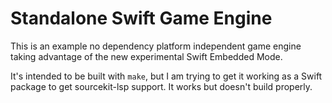 # Standalone Swift Game Engine

This is an example no dependency platform independent game engine taking advantage of the new experimental Swift Embedded Mode.

It's intended to be built with `make`, but I am trying to get it working as a Swift package to get sourcekit-lsp support. It works but doesn't build properly.
